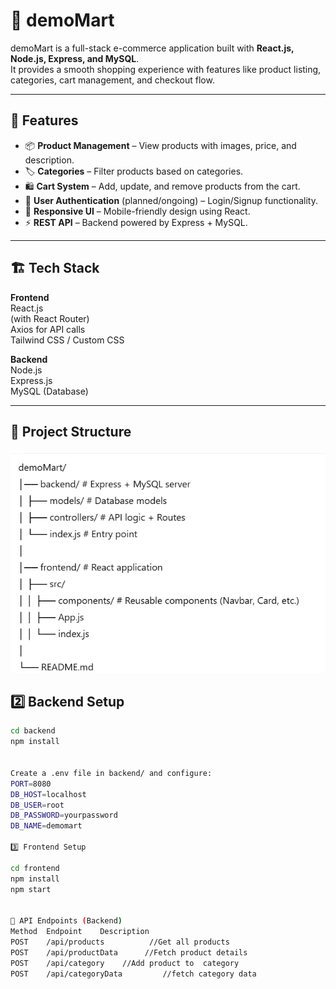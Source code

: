 # 🛒 demoMart

demoMart is a full-stack e-commerce application built with **React.js, Node.js, Express, and MySQL**.  
It provides a smooth shopping experience with features like product listing, categories, cart management, and checkout flow.

---

## 🚀 Features

- 📦 **Product Management** – View products with images, price, and description.  
- 🏷️ **Categories** – Filter products based on categories.  
- 🛍️ **Cart System** – Add, update, and remove products from the cart.  
- 👤 **User Authentication** (planned/ongoing) – Login/Signup functionality.  
- 🔄 **Responsive UI** – Mobile-friendly design using React.  
- ⚡ **REST API** – Backend powered by Express + MySQL.  

---

## 🏗️ Tech Stack

**Frontend**  
React.js  
(with React Router)  
Axios for API calls  
Tailwind CSS / Custom CSS  

**Backend**  
Node.js  
Express.js  
MySQL (Database)  


---


## 📂 Project Structure
![image alt](https://github.com/Gurpreet-22/demoMart/blob/cd8bc82a47b4da888878446252e7b9a91ce2e049/Screenshot%202025-10-03%20160028.png)







## 2️⃣ Backend Setup

```bash
cd backend
npm install


Create a .env file in backend/ and configure:
PORT=8080
DB_HOST=localhost
DB_USER=root
DB_PASSWORD=yourpassword
DB_NAME=demomart

3️⃣ Frontend Setup

cd frontend
npm install
npm start


📌 API Endpoints (Backend)
Method	Endpoint	Description
POST	/api/products	       //Get all products
POST	/api/productData	  //Fetch product details
POST	/api/category    //Add product to  category 
POST	/api/categoryData         //fetch category data
